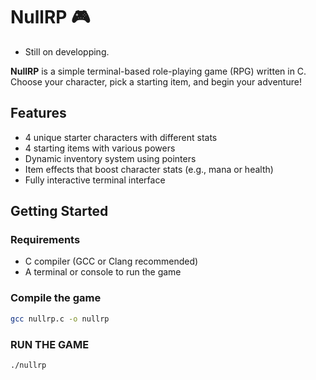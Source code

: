 # NullRP 🎮

- Still on developping.

**NullRP** is a simple terminal-based role-playing game (RPG) written in C.  
Choose your character, pick a starting item, and begin your adventure!

## Features

- 4 unique starter characters with different stats
- 4 starting items with various powers
- Dynamic inventory system using pointers
- Item effects that boost character stats (e.g., mana or health)
- Fully interactive terminal interface

## Getting Started

### Requirements
- C compiler (GCC or Clang recommended)
- A terminal or console to run the game

### Compile the game

```bash
gcc nullrp.c -o nullrp
```
### RUN THE GAME

```bash
./nullrp
```

